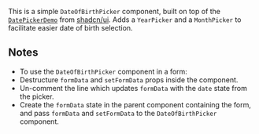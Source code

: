 This is a simple `DateOfBirthPicker` component, built on top of the [`DatePickerDemo`](https://ui.shadcn.com/docs/components/date-picker) from [shadcn/ui](https://ui.shadcn.com/). Adds a `YearPicker` and a `MonthPicker` to facilitate easier date of birth selection.

## Notes

-   To use the `DateOfBirthPicker` component in a form:
-   Destructure `formData` and `setFormData` props inside the component.
-   Un-comment the line which updates `formData` with the `date` state from the picker.
-   Create the `formData` state in the parent component containing the form, and pass `formData` and `setFormData` to the `DateOfBirthPicker` component.
